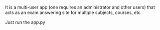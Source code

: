 It is a multi-user app (one requires an administrator and other users) that acts as an exam answering site for multiple subjects, courses, etc.


Just run the app.py
